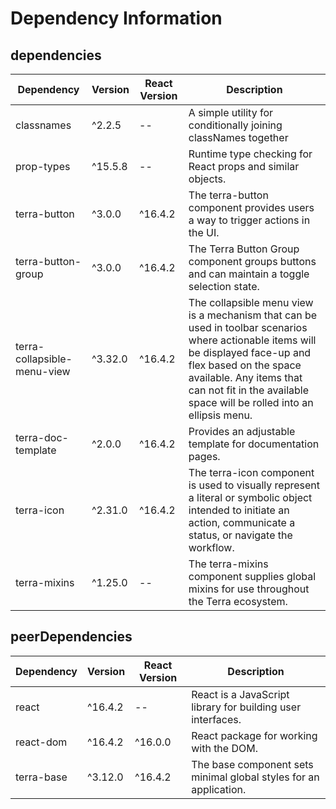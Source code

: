 # Dependency Information

## dependencies
| Dependency | Version | React Version | Description |
|-|-|-|-|
| classnames | ^2.2.5 | -- | A simple utility for conditionally joining classNames together |
| prop-types | ^15.5.8 | -- | Runtime type checking for React props and similar objects. |
| terra-button | ^3.0.0 | ^16.4.2 | The terra-button component provides users a way to trigger actions in the UI. |
| terra-button-group | ^3.0.0 | ^16.4.2 | The Terra Button Group component groups buttons and can maintain a toggle selection state. |
| terra-collapsible-menu-view | ^3.32.0 | ^16.4.2 | The collapsible menu view is a mechanism that can be used in toolbar scenarios where actionable items will be displayed face-up and flex based on the space available. Any items that can not fit in the available space will be rolled into an ellipsis menu. |
| terra-doc-template | ^2.0.0 | ^16.4.2 | Provides an adjustable template for documentation pages. |
| terra-icon | ^2.31.0 | ^16.4.2 | The terra-icon component is used to visually represent a literal or symbolic object intended to initiate an action, communicate a status, or navigate the workflow. |
| terra-mixins | ^1.25.0 | -- | The terra-mixins component supplies global mixins for use throughout the Terra ecosystem. |

## peerDependencies
| Dependency | Version | React Version | Description |
|-|-|-|-|
| react | ^16.4.2 | -- | React is a JavaScript library for building user interfaces. |
| react-dom | ^16.4.2 | ^16.0.0 | React package for working with the DOM. |
| terra-base | ^3.12.0 | ^16.4.2 | The base component sets minimal global styles for an application. |
